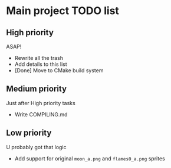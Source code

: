 # Main project TODO list

## High priority
ASAP!

* Rewrite all the trash
* Add details to this list
* [Done] Move to CMake build system

## Medium priority
Just after High priority tasks

* Write COMPILING.md

## Low priority
U probably got that logic

* Add support for original `moon_a.png` and `flames0_a.png` sprites
